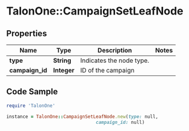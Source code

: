 # TalonOne::CampaignSetLeafNode

## Properties

Name | Type | Description | Notes
------------ | ------------- | ------------- | -------------
**type** | **String** | Indicates the node type. | 
**campaign_id** | **Integer** | ID of the campaign | 

## Code Sample

```ruby
require 'TalonOne'

instance = TalonOne::CampaignSetLeafNode.new(type: null,
                                 campaign_id: null)
```


